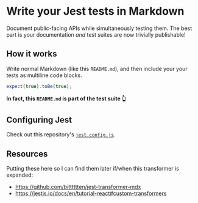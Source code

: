 # Write your Jest tests in Markdown

Document public-facing APIs while simultaneously testing them.
The best part is your documentation _and_ test suites are now
trivially publishable!

## How it works

Write normal Markdown (like this `README.md`), and then include your
your tests as multiline code blocks.

```js
expect(true).toBe(true);
```

**In fact, this `README.md` is part of the test suite 👆**

## Configuring Jest

Check out this repository's [`jest.config.js`](./jest.config.js).

## Resources

Putting these here so I can find them later if/when this transformer is expanded:

- https://github.com/bitttttten/jest-transformer-mdx
- https://jestjs.io/docs/en/tutorial-react#custom-transformers
